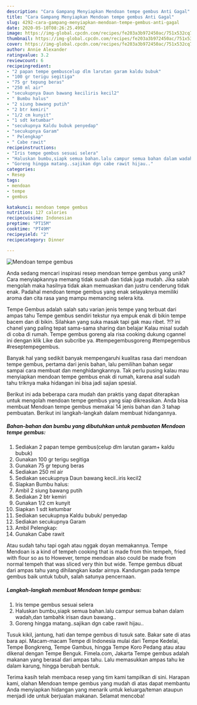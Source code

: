 ```yaml
---
description: "Cara Gampang Menyiapkan Mendoan tempe gembus Anti Gagal"
title: "Cara Gampang Menyiapkan Mendoan tempe gembus Anti Gagal"
slug: 4292-cara-gampang-menyiapkan-mendoan-tempe-gembus-anti-gagal
date: 2020-05-10T08:26:25.499Z
image: https://img-global.cpcdn.com/recipes/fe203a3b972450ac/751x532cq70/mendoan-tempe-gembus-foto-resep-utama.jpg
thumbnail: https://img-global.cpcdn.com/recipes/fe203a3b972450ac/751x532cq70/mendoan-tempe-gembus-foto-resep-utama.jpg
cover: https://img-global.cpcdn.com/recipes/fe203a3b972450ac/751x532cq70/mendoan-tempe-gembus-foto-resep-utama.jpg
author: Annie Alexander
ratingvalue: 3.2
reviewcount: 6
recipeingredient:
- "2 papan tempe gembuscelup dlm larutan garam kaldu bubuk"
- "100 gr terigu segitiga"
- "75 gr tepung beras"
- "250 ml air"
- "secukupnya Daun bawang keciliris kecil2"
- " Bumbu halus"
- "2 siung bawang putih"
- "2 btr kemiri"
- "1/2 cm kunyit"
- "1 sdt ketumbar"
- "secukupnya Kaldu bubuk penyedap"
- "secukupnya Garam"
- " Pelengkap"
- " Cabe rawit"
recipeinstructions:
- "Iris tempe gembus sesuai selera"
- "Haluskan bumbu,siapk semua bahan.lalu campur semua bahan dalam wadah,dan tambahk irisan daun bawang.."
- "Goreng hingga matang..sajikan dgn cabe rawit hijau.."
categories:
- Resep
tags:
- mendoan
- tempe
- gembus

katakunci: mendoan tempe gembus 
nutrition: 127 calories
recipecuisine: Indonesian
preptime: "PT15M"
cooktime: "PT49M"
recipeyield: "2"
recipecategory: Dinner

---
```



![Mendoan tempe gembus](https://img-global.cpcdn.com/recipes/fe203a3b972450ac/751x532cq70/mendoan-tempe-gembus-foto-resep-utama.jpg)

Anda sedang mencari inspirasi resep mendoan tempe gembus yang unik? Cara menyiapkannya memang tidak susah dan tidak juga mudah. Jika salah mengolah maka hasilnya tidak akan memuaskan dan justru cenderung tidak enak. Padahal mendoan tempe gembus yang enak selayaknya memiliki aroma dan cita rasa yang mampu memancing selera kita.

Tempe Gembus adalah salah satu varian jenis tempe yang terbuat dari ampas tahu Tempe gembus sendiri tekstur nya empuk enak di bikin tempe bacem dan di bikin. Silahkan yang suka masak tapi gak mau ribet. ?!? ini chanel yang paling tepat sama-sama sharing dan belajar Kalau misal sudah di coba di rumah. Tempe gembus goreng ala risa cooking dukung cgannel ini dengan klik Like dan subcribe ya. #tempegembusgoreng #tempegembus #reseptempegembus.

Banyak hal yang sedikit banyak mempengaruhi kualitas rasa dari mendoan tempe gembus, pertama dari jenis bahan, lalu pemilihan bahan segar sampai cara membuat dan menghidangkannya. Tak perlu pusing kalau mau menyiapkan mendoan tempe gembus enak di rumah, karena asal sudah tahu triknya maka hidangan ini bisa jadi sajian spesial.


Berikut ini ada beberapa cara mudah dan praktis yang dapat diterapkan untuk mengolah mendoan tempe gembus yang siap dikreasikan. Anda bisa membuat Mendoan tempe gembus memakai 14 jenis bahan dan 3 tahap pembuatan. Berikut ini langkah-langkah dalam membuat hidangannya.

<!--inarticleads1-->

##### Bahan-bahan dan bumbu yang dibutuhkan untuk pembuatan Mendoan tempe gembus:

1. Sediakan 2 papan tempe gembus(celup dlm larutan garam+ kaldu bubuk)
1. Gunakan 100 gr terigu segitiga
1. Gunakan 75 gr tepung beras
1. Sediakan 250 ml air
1. Sediakan secukupnya Daun bawang kecil..iris kecil2
1. Siapkan  Bumbu halus:
1. Ambil 2 siung bawang putih
1. Sediakan 2 btr kemiri
1. Gunakan 1/2 cm kunyit
1. Siapkan 1 sdt ketumbar
1. Sediakan secukupnya Kaldu bubuk/ penyedap
1. Sediakan secukupnya Garam
1. Ambil  Pelengkap:
1. Gunakan  Cabe rawit


Atau sudah tahu tapi ogah atau nggak doyan memakannya. Tempe Mendoan is a kind of tempeh cooking that is made from thin tempeh, fried with flour so as to However, tempe mendoan also could be made from normal tempeh that was sliced very thin but wide. Tempe gembus dibuat dari ampas tahu yang dihilangkan kadar airnya. Kandungan pada tempe gembus baik untuk tubuh, salah satunya pencernaan. 

<!--inarticleads2-->

##### Langkah-langkah membuat Mendoan tempe gembus:

1. Iris tempe gembus sesuai selera
1. Haluskan bumbu,siapk semua bahan.lalu campur semua bahan dalam wadah,dan tambahk irisan daun bawang..
1. Goreng hingga matang..sajikan dgn cabe rawit hijau..


Tusuk kikil, jantung, hati dan tempe gembus di tusuk sate. Bakar sate di atas bara api. Macam-macam Tempe di Indonesia mulai dari Tempe Kedelai, Tempe Bongkreng, Tempe Gambus, hingga Tempe Koro Pedang atau atau dikenal dengan Tempe Benguk. Fimela.com, Jakarta Tempe gembus adalah makanan yang berasal dari ampas tahu. Lalu memasukkan ampas tahu ke dalam karung, hingga berubah bentuk. 

Terima kasih telah membaca resep yang tim kami tampilkan di sini. Harapan kami, olahan Mendoan tempe gembus yang mudah di atas dapat membantu Anda menyiapkan hidangan yang menarik untuk keluarga/teman ataupun menjadi ide untuk berjualan makanan. Selamat mencoba!
